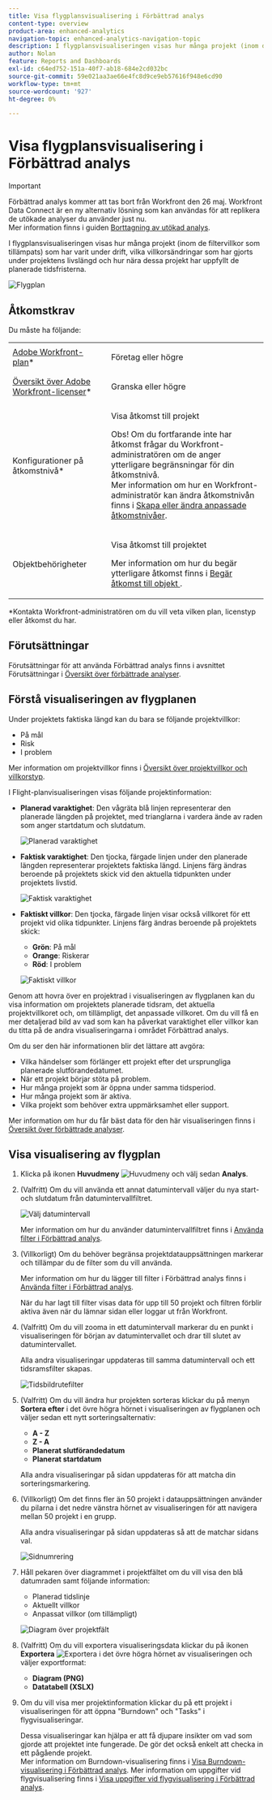 ```yaml
---
title: Visa flygplansvisualisering i Förbättrad analys
content-type: overview
product-area: enhanced-analytics
navigation-topic: enhanced-analytics-navigation-topic
description: I flygplansvisualiseringen visas hur många projekt (inom de filtervillkor som tillämpats) som har varit under drift, vilka villkorsändringar som har gjorts under projektens livslängd och hur nära dessa projekt har uppfyllt de planerade tidsfristerna.
author: Nolan
feature: Reports and Dashboards
exl-id: c64ed752-151a-40f7-ab18-684e2cd032bc
source-git-commit: 59e021aa3ae66e4fc8d9ce9eb57616f948e6cd90
workflow-type: tm+mt
source-wordcount: '927'
ht-degree: 0%

---
```


# Visa flygplansvisualisering i Förbättrad analys

>[!IMPORTANT]
>
>Förbättrad analys kommer att tas bort från Workfront den 26 maj. Workfront Data Connect är en ny alternativ lösning som kan användas för att replikera de utökade analyser du använder just nu. <br>Mer information finns i guiden [Borttagning av utökad analys](/help/quicksilver/product-announcements/announcements/enhanced-analytics-deprecation.md).


I flygplansvisualiseringen visas hur många projekt (inom de filtervillkor som tillämpats) som har varit under drift, vilka villkorsändringar som har gjorts under projektens livslängd och hur nära dessa projekt har uppfyllt de planerade tidsfristerna.

![Flygplan](assets/flight-plan-350x132.png)

## Åtkomstkrav

Du måste ha följande:

<table style="table-layout:auto"> 
 <col> 
 <col> 
 <tbody> 
  <tr> 
   <td role="rowheader"><a href="https://www.workfront.com/plans" target="_blank">Adobe Workfront-plan</a>*</td> 
   <td> <p>Företag eller högre</p> </td> 
  </tr> 
  <tr> 
   <td role="rowheader"><a href="../administration-and-setup/add-users/access-levels-and-object-permissions/wf-licenses.md" class="MCXref xref">Översikt över Adobe Workfront-licenser</a>*</td> 
   <td> <p>Granska eller högre</p> </td> 
  </tr> 
  <tr> 
   <td role="rowheader">Konfigurationer på åtkomstnivå*</td> 
   <td> <p>Visa åtkomst till projekt</p> <p>Obs! Om du fortfarande inte har åtkomst frågar du Workfront-administratören om de anger ytterligare begränsningar för din åtkomstnivå.<br>Mer information om hur en Workfront-administratör kan ändra åtkomstnivån finns i <a href="../administration-and-setup/add-users/configure-and-grant-access/create-modify-access-levels.md" class="MCXref xref">Skapa eller ändra anpassade åtkomstnivåer</a>.</p> </td> 
  </tr> 
  <tr> 
   <td role="rowheader">Objektbehörigheter</td> 
   <td> <p>Visa åtkomst till projektet</p> <p>Mer information om hur du begär ytterligare åtkomst finns i <a href="../workfront-basics/grant-and-request-access-to-objects/request-access.md" class="MCXref xref">Begär åtkomst till objekt </a>.</p> </td> 
  </tr> 
 </tbody> 
</table>

&#42;Kontakta Workfront-administratören om du vill veta vilken plan, licenstyp eller åtkomst du har.

## Förutsättningar

Förutsättningar för att använda Förbättrad analys finns i avsnittet Förutsättningar i [Översikt över förbättrade analyser](../enhanced-analytics/enhanced-analytics-overview.md).

## Förstå visualiseringen av flygplanen

Under projektets faktiska längd kan du bara se följande projektvillkor:

* På mål
* Risk
* I problem

Mer information om projektvillkor finns i [Översikt över projektvillkor och villkorstyp](../manage-work/projects/manage-projects/project-condition-and-condition-type.md).

I Flight-planvisualiseringen visas följande projektinformation:

* **Planerad varaktighet**: Den vågräta blå linjen representerar den planerade längden på projektet, med trianglarna i vardera ände av raden som anger startdatum och slutdatum.

  ![Planerad varaktighet](assets/planned-duration-line-350x37.png)

* **Faktisk varaktighet**: Den tjocka, färgade linjen under den planerade längden representerar projektets faktiska längd. Linjens färg ändras beroende på projektets skick vid den aktuella tidpunkten under projektets livstid.

  ![Faktisk varaktighet](assets/actual-duration-line.png)

* **Faktiskt villkor**: Den tjocka, färgade linjen visar också villkoret för ett projekt vid olika tidpunkter. Linjens färg ändras beroende på projektets skick:

   * **Grön**: På mål
   * **Orange**: Riskerar
   * **Röd**: I problem

  ![Faktiskt villkor](assets/actual-condition-color.png)

Genom att hovra över en projektrad i visualiseringen av flygplanen kan du visa information om projektets planerade tidsram, det aktuella projektvillkoret och, om tillämpligt, det anpassade villkoret. Om du vill få en mer detaljerad bild av vad som kan ha påverkat varaktighet eller villkor kan du titta på de andra visualiseringarna i området Förbättrad analys.

Om du ser den här informationen blir det lättare att avgöra:

* Vilka händelser som förlänger ett projekt efter det ursprungliga planerade slutförandedatumet.
* När ett projekt börjar stöta på problem.
* Hur många projekt som är öppna under samma tidsperiod.
* Hur många projekt som är aktiva.
* Vilka projekt som behöver extra uppmärksamhet eller support.

Mer information om hur du får bäst data för den här visualiseringen finns i [Översikt över förbättrade analyser](../enhanced-analytics/enhanced-analytics-overview.md).

## Visa visualisering av flygplan

1. Klicka på ikonen **Huvudmeny** ![Huvudmeny ](assets/main-menu-icon-16x12.png) och välj sedan **Analys**.
1. (Valfritt) Om du vill använda ett annat datumintervall väljer du nya start- och slutdatum från datumintervallfiltret.

   ![Välj datumintervall](assets/filters-select-date-range-350x344.png)

   Mer information om hur du använder datumintervallfiltret finns i [Använda filter i Förbättrad analys](../enhanced-analytics/use-enhanced-analytics-filters.md).

1. (Villkorligt) Om du behöver begränsa projektdatauppsättningen markerar och tillämpar du de filter som du vill använda.

   Mer information om hur du lägger till filter i Förbättrad analys finns i [Använda filter i Förbättrad analys](../enhanced-analytics/use-enhanced-analytics-filters.md).

   När du har lagt till filter visas data för upp till 50 projekt och filtren förblir aktiva även när du lämnar sidan eller loggar ut från Workfront.

1. (Valfritt) Om du vill zooma in ett datumintervall markerar du en punkt i visualiseringen för början av datumintervallet och drar till slutet av datumintervallet.

   Alla andra visualiseringar uppdateras till samma datumintervall och ett tidsramsfilter skapas.

   ![Tidsbildrutefilter](assets/timeframe-filter-350x220.png)

1. (Valfritt) Om du vill ändra hur projekten sorteras klickar du på menyn **Sortera efter** i det övre högra hörnet i visualiseringen av flygplanen och väljer sedan ett nytt sorteringsalternativ:

   * **A - Z**
   * **Z - A**
   * **Planerat slutförandedatum**
   * **Planerat startdatum**

   Alla andra visualiseringar på sidan uppdateras för att matcha din sorteringsmarkering.

1. (Villkorligt) Om det finns fler än 50 projekt i datauppsättningen använder du pilarna i det nedre vänstra hörnet av visualiseringen för att navigera mellan 50 projekt i en grupp.

   Alla andra visualiseringar på sidan uppdateras så att de matchar sidans val.

   ![Sidnumrering](assets/pagination-350x118.png)

1. Håll pekaren över diagrammet i projektfältet om du vill visa den blå datumraden samt följande information:

   * Planerad tidslinje
   * Aktuellt villkor
   * Anpassat villkor (om tillämpligt)

   ![Diagram över projektfält](assets/project-bar-graph-350x143.png)

1. (Valfritt) Om du vill exportera visualiseringsdata klickar du på ikonen **Exportera** ![Exportera ](assets/export.png) i det övre högra hörnet av visualiseringen och väljer exportformat:

   * **Diagram (PNG)**
   * **Datatabell (XSLX)**

1. Om du vill visa mer projektinformation klickar du på ett projekt i visualiseringen för att öppna &quot;Burndown&quot; och &quot;Tasks&quot; i flygvisualiseringar.

   Dessa visualiseringar kan hjälpa er att få djupare insikter om vad som gjorde att projektet inte fungerade. De gör det också enkelt att checka in ett pågående projekt.\
   Mer information om Burndown-visualisering finns i [Visa Burndown-visualisering i Förbättrad analys](../enhanced-analytics/burndown-overview.md). Mer information om uppgifter vid flygvisualisering finns i [Visa uppgifter vid flygvisualisering i Förbättrad analys](../enhanced-analytics/tasks-in-flight-overview.md).

